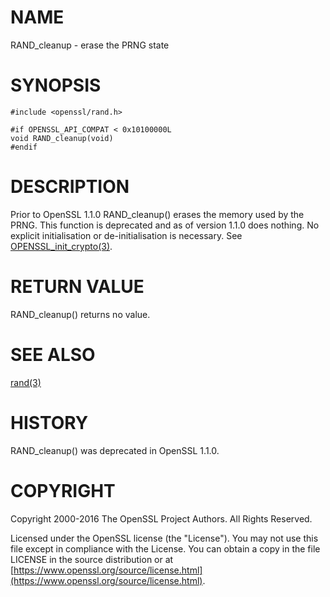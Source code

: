 # NAME

RAND\_cleanup - erase the PRNG state

# SYNOPSIS

    #include <openssl/rand.h>

    #if OPENSSL_API_COMPAT < 0x10100000L
    void RAND_cleanup(void)
    #endif

# DESCRIPTION

Prior to OpenSSL 1.1.0 RAND\_cleanup() erases the memory used by the PRNG. This
function is deprecated and as of version 1.1.0 does nothing. No explicit
initialisation or de-initialisation is necessary. See [OPENSSL\_init\_crypto(3)](http://man.he.net/man3/OPENSSL_init_crypto).

# RETURN VALUE

RAND\_cleanup() returns no value.

# SEE ALSO

[rand(3)](http://man.he.net/man3/rand)

# HISTORY

RAND\_cleanup() was deprecated in OpenSSL 1.1.0.

# COPYRIGHT

Copyright 2000-2016 The OpenSSL Project Authors. All Rights Reserved.

Licensed under the OpenSSL license (the "License").  You may not use
this file except in compliance with the License.  You can obtain a copy
in the file LICENSE in the source distribution or at
[https://www.openssl.org/source/license.html](https://www.openssl.org/source/license.html).
